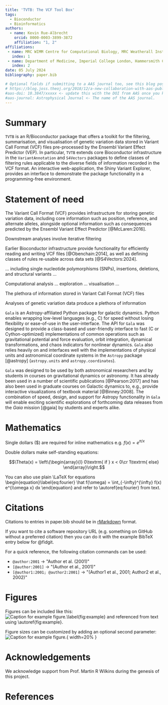```yaml
---
title: 'TVTB: The VCF Tool Box'
tags:
  - Bioconductor
  - Bioinformatics
authors:
  - name: Kevin Rue-Albrecht
    orcid: 0000-0003-3899-3872
    affiliation: "1, 2"
affiliations:
 - name: MRC WIMM Centre for Computational Biology, MRC Weatherall Institute of Molecular Medicine, University of Oxford, Oxford, UK
   index: 1
 - name: Department of Medicine, Imperial College London, Hammersmith Campus, United Kingdom
   index: 2
date: 05 July 2024
bibliography: paper.bib

# Optional fields if submitting to a AAS journal too, see this blog post:
# https://blog.joss.theoj.org/2018/12/a-new-collaboration-with-aas-publishing
#aas-doi: 10.3847/xxxxx <- update this with the DOI from AAS once you know it.
#aas-journal: Astrophysical Journal <- The name of the AAS journal.
---
```


# Summary

`TVTB` is an R/Bioconductor package that offers a toolkit for the filtering,
summarisation, and visualisation of genetic variation data stored in 
Variant Call Format (VCF) files pre-processed by the Ensembl Variant Effect
Predictor (VEP).
In particular, `TVTB` extends core Bioconductor infrastructure in the
`VariantAnnotation` and `S4Vectors` packages to define classes of filtering
rules applicable to the diverse fields of information recorded in the VCF
format.
An interactive web-application, the Shiny Variant Explorer, provides an
interface to demonstrate the package functionality in a programming-free
environment.

# Statement of need

The Variant Call Format (VCF) provides infrastructure for storing genetic
variation data, including core information such as position, reference, and
alternate alleles, alongside optional information such as consequences
predicted by the Ensembl Variant Effect Predictor [@McLaren:2016].

Downstream analyses involve iterative filtering 


Earlier Bioconductor infrastructure provide functionality for efficiently
reading and writing VCF files [@Obenchain:2014],
as well as defining classes of rules re-usable across data sets [@S4Vectors:2024].

... including single nucleotide polymorphisms (SNPs), insertions, deletions, and structural variants ...

Computational analysis ... exploration ... visualisation ...

The plethora of information stored in Variant Call Format (VCF) files

Analyses of genetic variation data produce a plethora of information

`Gala` is an Astropy-affiliated Python package for galactic dynamics. Python
enables wrapping low-level languages (e.g., C) for speed without losing
flexibility or ease-of-use in the user-interface. The API for `Gala` was
designed to provide a class-based and user-friendly interface to fast (C or
Cython-optimized) implementations of common operations such as gravitational
potential and force evaluation, orbit integration, dynamical transformations,
and chaos indicators for nonlinear dynamics. `Gala` also relies heavily on and
interfaces well with the implementations of physical units and astronomical
coordinate systems in the `Astropy` package [@astropy] (`astropy.units` and
`astropy.coordinates`).

`Gala` was designed to be used by both astronomical researchers and by
students in courses on gravitational dynamics or astronomy. It has already been
used in a number of scientific publications [@Pearson:2017] and has also been
used in graduate courses on Galactic dynamics to, e.g., provide interactive
visualizations of textbook material [@Binney:2008]. The combination of speed,
design, and support for Astropy functionality in `Gala` will enable exciting
scientific explorations of forthcoming data releases from the *Gaia* mission
[@gaia] by students and experts alike.

# Mathematics

Single dollars ($) are required for inline mathematics e.g. $f(x) = e^{\pi/x}$

Double dollars make self-standing equations:

$$\Theta(x) = \left\{\begin{array}{l}
0\textrm{ if } x < 0\cr
1\textrm{ else}
\end{array}\right.$$

You can also use plain \LaTeX for equations
\begin{equation}\label{eq:fourier}
\hat f(\omega) = \int_{-\infty}^{\infty} f(x) e^{i\omega x} dx
\end{equation}
and refer to \autoref{eq:fourier} from text.

# Citations

Citations to entries in paper.bib should be in
[rMarkdown](http://rmarkdown.rstudio.com/authoring_bibliographies_and_citations.html)
format.

If you want to cite a software repository URL (e.g. something on GitHub without a preferred
citation) then you can do it with the example BibTeX entry below for @fidgit.

For a quick reference, the following citation commands can be used:
- `@author:2001`  ->  "Author et al. (2001)"
- `[@author:2001]` -> "(Author et al., 2001)"
- `[@author1:2001; @author2:2001]` -> "(Author1 et al., 2001; Author2 et al., 2002)"

# Figures

Figures can be included like this:
![Caption for example figure.\label{fig:example}](figure.png)
and referenced from text using \autoref{fig:example}.

Figure sizes can be customized by adding an optional second parameter:
![Caption for example figure.](figure.png){ width=20% }

# Acknowledgements

We acknowledge support from Prof. Martin R Wilkins during the genesis of this
project.

# References
